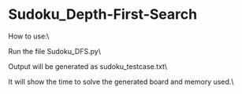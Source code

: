 # Sudoku_Depth-First-Search
How to use:\\

Run the file Sudoku_DFS.py\\

Output will be generated as sudoku_testcase.txt\\

It will show the time to solve the generated board and memory used.\\

